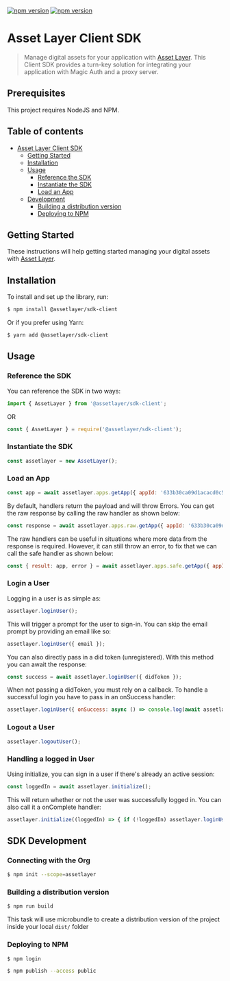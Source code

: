 [![npm version](https://badge.fury.io/js/isomorphic-unfetch.svg)](https://badge.fury.io/js/isomorphic-unfetch)
[![npm version](https://badge.fury.io/js/magic-sdk.svg)](https://badge.fury.io/js/magic-sdk)

# Asset Layer Client SDK

> Manage digital assets for your application with [Asset Layer](https://www.assetlayer.com). This Client SDK provides a turn-key solution for integrating your application with Magic Auth and a proxy server.

## Prerequisites

This project requires NodeJS and NPM.

## Table of contents

- [Asset Layer Client SDK](#asset-layer-client-sdk)
  - [Getting Started](#getting-started)
  - [Installation](#installation)
  - [Usage](#usage)
    - [Reference the SDK](#reference-the-sdk)
    - [Instantiate the SDK](#instantiate-the-sdk)
    - [Load an App](#load-an-app)
  - [Development](#development)
    - [Building a distribution version](#building-a-distribution-version)
    - [Deploying to NPM](#deploying-to-npm)

## Getting Started

These instructions will help getting started managing your digital assets with [Asset Layer](https://www.assetlayer.com).

## Installation

To install and set up the library, run:

```sh
$ npm install @assetlayer/sdk-client
```

Or if you prefer using Yarn:

```sh
$ yarn add @assetlayer/sdk-client
```

## Usage

### Reference the SDK

You can reference the SDK in two ways:

```js
import { AssetLayer } from '@assetlayer/sdk-client';
```

OR

```js
const { AssetLayer } = require('@assetlayer/sdk-client');
```

### Instantiate the SDK

```js
const assetlayer = new AssetLayer();
```

### Load an App

```js
const app = await assetlayer.apps.getApp({ appId: '633b30ca09d1acacd0c50df4' });
```

By default, handlers return the payload and will throw Errors.
You can get the raw response by calling the raw handler as shown below:

```js
const response = await assetlayer.apps.raw.getApp({ appId: '633b30ca09d1acacd0c50df4' });
```

The raw handlers can be useful in situations where more data from the response is required.
However, it can still throw an error, to fix that we can call the safe handler as shown below:

```js
const { result: app, error } = await assetlayer.apps.safe.getApp({ appId: '633b30ca09d1acacd0c50df4' });
```

### Login a User

Logging in a user is as simple as:

```js
assetlayer.loginUser();
```

This will trigger a prompt for the user to sign-in. 
You can skip the email prompt by providing an email like so:

```js
assetlayer.loginUser({ email });
```

You can also directly pass in a did token (unregistered).
With this method you can await the response:

```js
const success = await assetlayer.loginUser({ didToken });
```

When not passing a didToken, you must rely on a callback.
To handle a successful login you have to pass in an onSuccess handler:

```js
assetlayer.loginUser({ onSuccess: async () => console.log(await assetlayer.users.getUser()) });
```

### Logout a User

```js
assetlayer.logoutUser();
```

### Handling a logged in User

Using initialize, you can sign in a user if there's already an active session:

```js
const loggedIn = await assetlayer.initialize();
```

This will return whether or not the user was successfully logged in.
You can also call it a onComplete handler:

```js
assetlayer.initialize((loggedIn) => { if (!loggedIn) assetlayer.loginUser(); });
```

## SDK Development

### Connecting with the Org

```sh
$ npm init --scope=assetlayer
```

### Building a distribution version

```sh
$ npm run build
```

This task will use microbundle to create a distribution version of the project
inside your local `dist/` folder

### Deploying to NPM

```sh
$ npm login

$ npm publish --access public
```
